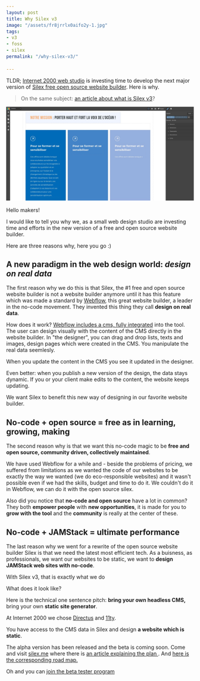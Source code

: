 ```yaml
---
layout: post
title: Why Silex v3
image: "/assets/fr8jrrlx0aifo2y-1.jpg"
tags:
- v3
- foss
- silex
permalink: "/why-silex-v3/"

---
```

TLDR; [Internet 2000 web studio](https://internet2000.net/ "eco-conception sites web") is investing time to develop the next major version of [Silex free open source website builder](https://www.silex.me/ "Silex no-code website builder"). Here is why.

> On the same subject: [an article about what is Silex v3](https://www.silexlabs.org/silex-v3-kickoff/ "About Silex v3")?

![Silex v3 screenshot](/assets/fr8jrrlx0aifo2y-1.jpg)

Hello makers!

I would like to tell you why we, as a small web design studio are investing time and efforts in the new version of a free and open source website builder.

Here are three reasons why, here you go :)

## A new paradigm in the web design world: _design on real data_

The first reason why we do this is that Silex, the #1 free and open source website builder is not a website builder anymore until it has this feature which was made a standard by [Webflow](https://webflow.com), this great website builder, a leader in the no-code movement. They invented this thing they call **design on real data**.

How does it work? [Webflow includes a cms, fully integrated](https://webflow.com/cms) into the tool. The user can design visually with the content of the CMS directly in the website builder. In "the designer", you can drag and drop lists, texts and images, design pages which were created in the CMS. You manipulate the real data seemlesly.

When you update the content in the CMS you see it updated in the designer.

Even better: when you publish a new version of the design, the data stays dynamic. If you or your client make edits to the content, the website keeps updating.

We want Silex to benefit this new way of designing in our favorite website builder.

## No-code + open source = free as in learning, growing, making

The second reason why is that we want this no-code magic to be **free and open source, community driven, collectively maintained**.

We have used Webflow for a while and - beside the problems of pricing, we suffered from limitations as we wanted the code of our websites to be exactly the way we wanted (we do eco-responsible websites) and it wasn't possible even if we had the skills, budget and time to do it. We couldn't do it in Webflow, we can do it with the open source silex.

Also did you notice that **no-code and open source**  have a lot in common? They both **empower people** with **new opportunities**, it is made for you to **grow with the tool** and the **community** is really at the center of these.

## No-code + JAMStack = ultimate performance

The last reason why we went for a rewrite of the open source website builder Silex is that we need the latest most efficient tech. As a buisness, as professionals, we want our websites to be static, we want to **design JAMStack web sites with no-code**.

With Silex v3, that is exactly what we do

What does it look like?

Here is the technical one sentence pitch: **bring your own headless CMS,** bring your own **static site generator**.

At Internet 2000 we chose [Directus](https://directus.io/) and [11ty](https://11ty.dev).

You have access to the CMS data in Silex and design **a website which is static**.

The alpha version has been released and the beta is coming soon. Come and visit [silex.me](https://www.silex.me "Silex website") where there is [an article explaining the plan ](). And [here is the corresponding road map.](https://github.com/orgs/silexlabs/projects/1/views/7 "Silex roadmap ")

Oh and you can [join the beta tester program](https://mail-list.silexlabs.org/subscription/cemnfkaVrK?locale=en-US&source=youtube)